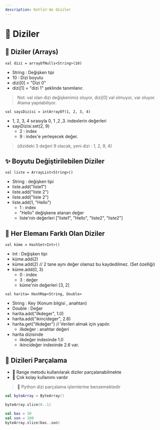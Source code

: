 ```yaml
---
description: Kotlin'de diziler
---
```


# 🚅 Diziler

## 🔰 Diziler \(Arrays\)

`val dizi = arrayOfNulls<String>(10)`

* String : Değişken tipi
* 10 : Dizi boyutu
* dizi\[0\] = "Dizi 0"
* dizi\[1\] = "dizi 1" şeklinde tanımlanır.

> Not: val olan dizi değişkenimiz oluyor, dizi\[0\] val olmuyor, var oluyor. Atama yapılabiliyor.

`val sayıDizisi = intArrayOf(1, 2, 3, 4)`

* 1, 2, 3, 4 sırasıyla 0, 1 ,2 ,3. indexlerin değerleri
* sayıDizisi.set\(2, 9\)
  * 2 : index
  * 9 : index'e yerleşecek değer.

> \(dizideki 3 değeri 9 olacak, yeni dizi : 1, 2, 9, 4\)

## ✨ Boyutu Değiştirilebilen Diziler

`val liste = ArrayList<String>()`

* String : değişken tipi
* liste.add\("liste1"\)
* liste.add\("liste 2"\)
* liste.add\("liste 2"\)
* liste.add\(1, "Hello"\)
  * 1 : index
  * "Hello" değişkene atanan değer
  * liste'nin değerleri \["liste1", "Hello", "liste2", "liste2"\]

## 🎡 Her Elemanı Farklı Olan Diziler

`val küme = HashSet<Int>()`

* Int : Değişken tipi
* küme.add\(2\)
* küme.add\(2\) // 2 tane aynı değer olamaz bu kaydedilmez. \(Set özelliği\)
* küme.add\(0, 3\)
  * 0 : index
  * 3 : değer
  * küme'nin değerleri \[3, 2\]

`val harita= HashMap<String, Double>`

* String : Key \(Konum bilgisi , anahtarı\)
* Double : Değer
* harita.add\("ilkdeger", 1.0\)
* harita.add\("ikincideger", 2.6\)
* harita.get\("ilkdeğer"\) // Verileri almak için yapılır.
  * ilkdeğer : anahtar değeri
* harita dizisinde
  * ilkdeğer indexinde 1.0
  * ikincideğer indexinde 2.6 var.

## 🔪 Dizileri Parçalama

* 🎯 Range metodu kullanılarak diziler parçalanabilmekte
* 🐥 Çok kolay kullanımı vardır

> 🐍 Python dizi parçalama işlemlerine benzemektedir

```kotlin
val byteArray = ByteArray()

byteArray.slice(0..1)

val bas = 10
val son = 100
byteArray.slice(bas..son)
```

